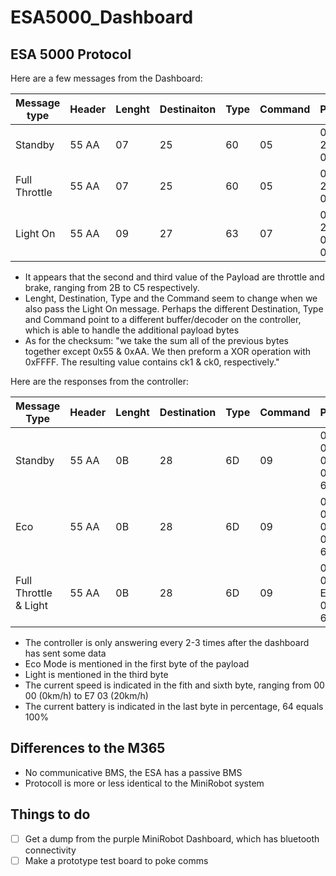 # ESA5000_Dashboard

## ESA 5000 Protocol

Here are a few messages from the Dashboard:

Message type | Header | Lenght | Destinaiton | Type | Command | Payload              | Checksum
 ----------- | ------ | ------ | ----------- | ---- | ------- | -------------------- | -------
Standby      | 55 AA  | 07     | 25          | 60   | 05      | 04 2B 2B 00 00       | 14 FF
Full Throttle| 55 AA  | 07     | 25          | 60   | 05      | 04 C5 2B 00 00       | 79 FE
Light On     | 55 AA  | 09     | 27          | 63   | 07      | 06 2B 2B 00 00 00 04 | 04 FF

- It appears that the second and third value of the Payload are throttle and brake, ranging from 2B to C5 respectively.
- Lenght, Destination, Type and the Command seem to change when we also pass the Light On message. Perhaps the different Destination, Type and Command point to a different buffer/decoder on the controller, which is able to handle the additional payload bytes
- As for the checksum: "we take the sum all of the previous bytes together except 0x55 & 0xAA. We then preform a XOR operation with 0xFFFF. The resulting value contains ck1 & ck0, respectively."

Here are the responses from the controller:

Message Type          | Header | Lenght | Destination | Type | Command | Payload                    | Checksum
--------------------- | ------ | ------ | ----------- | ---- | ------- | -------------------------- | --------
Standby               | 55 AA  | 0B     | 28          | 6D   | 09      | 00 07 00 00 00 00 00 00 64 | EB FE
Eco                   | 55 AA  | 0B     | 28          | 6D   | 09      | 02 07 00 00 00 00 00 00 64 | AB FE
Full Throttle & Light | 55 AA  | 0B     | 28          | 6D   | 09      | 00 07 01 00 E7 03 00 00 64 | 9A FE

- The controller is only answering every 2-3 times after the dashboard has sent some data
- Eco Mode is mentioned in the first byte of the payload
- Light is mentioned in the third byte
- The current speed is indicated in the fith and sixth byte, ranging from 00 00 (0km/h) to E7 03 (20km/h)
- The current battery is indicated in the last byte in percentage, 64 equals 100%

## Differences to the M365
- No communicative BMS, the ESA has a passive BMS
- Protocoll is more or less identical to the MiniRobot system

## Things to do
- [ ] Get a dump from the purple MiniRobot Dashboard, which has bluetooth connectivity
- [ ] Make a prototype test board to poke comms
